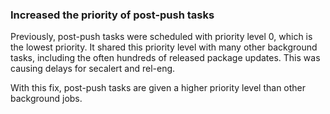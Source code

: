 ### Increased the priority of post-push tasks

Previously, post-push tasks were scheduled with priority level 0, which is the
lowest priority. It shared this priority level with many other background tasks,
including the often hundreds of released package updates. This was causing
delays for secalert and rel-eng.

With this fix, post-push tasks are given a higher priority level than other
background jobs.
